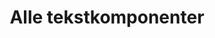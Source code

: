 ---
layout: component-category
group: komponenter
subgroup: tekst
permalink: /komponenter/tekst/

title: Alle tekstkomponenter
---